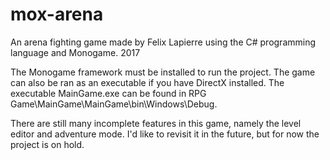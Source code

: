 # mox-arena

An arena fighting game made by Felix Lapierre using the C# programming language and Monogame.
2017

The Monogame framework must be installed to run the project. The game can also be ran as an executable if you have DirectX installed. The executable MainGame.exe can be found in RPG Game\MainGame\MainGame\bin\Windows\Debug.

There are still many incomplete features in this game, namely the level editor and adventure mode. I'd like to revisit it in the future, but for now the project is on hold.
